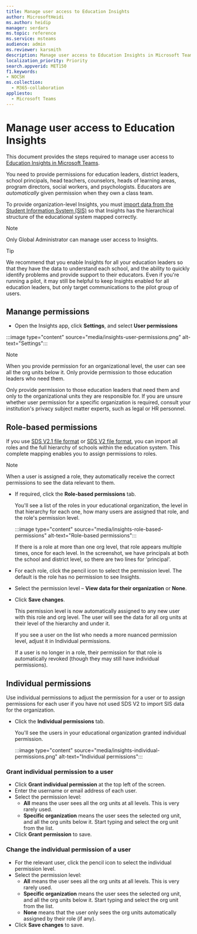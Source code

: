 ```yaml
---
title: Manage user access to Education Insights
author: MicrosoftHeidi
ms.author: heidip
manager: serdars
ms.topic: reference
ms.service: msteams
audience: admin
ms.reviewer: karsmith
description: Manage user access to Education Insights in Microsoft Teams.
localization_priority: Priority
search.appverid: MET150
f1.keywords:
- NOCSH
ms.collection: 
  - M365-collaboration
appliesto: 
  - Microsoft Teams
---
```


# Manage user access to Education Insights

This document provides the steps required to manage user access to [Education Insights in Microsoft Teams](class-insights.md).

You need to provide permissions for education leaders, district leaders, school principals, head teachers, counselors, heads of learning areas, program directors, social workers, and psychologists. Educators are *automatically* given permission when they own a class team.

To provide organization-level Insights, you must [import data from the Student Information System (SIS)](education-insights-sis-data-sync.md) so that Insights has the hierarchical structure of the educational system mapped correctly.

> [!NOTE]
> Only Global Administrator can manage user access to Insights.

> [!TIP]
> We recommend that you enable Insights for all your education leaders so that they have the data to understand each school, and the ability to quickly identify problems and provide support to their educators. Even if you're running a pilot, it may still be helpful to keep Insights enabled for all education leaders, but only target communications to the pilot group of users.



## Manange permissions

* Open the Insights app, click **Settings**, and select **User permissions**

:::image type="content" source="media/insights-user-permissions.png" alt-text="Settings":::

> [!NOTE]
> When you provide permission for an organizational level, the user can see all the org units below it. Only provide permission to those education leaders who need them.
> 
> Only provide permission to those education leaders that need them and only to the organizational units they are responsible for. If you are unsure whether user permission for a specific organization is required, consult your institution's privacy subject matter experts, such as legal or HR personnel.

## Role-based permissions

If you use [SDS V2.1 file format](/schooldatasync/sds-v2.1-csv-file-format) or [SDS V2 file format](/schooldatasync/sds-v2-csv-file-format), you can import all roles and the full hierarchy of schools within the education system. This complete mapping enables you to assign permissions to roles. 

> [!NOTE]
> When a user is assigned a role, they automatically receive the correct permissions to see the data relevant to them.

* If required, click the **Role-based permissions** tab.

  You'll see a list of the roles in your educational organization, the level in that hierarchy for each one, how many users are assigned that role, and the role's permission level. 
  
  :::image type="content" source="media/insights-role-based-permissions" alt-text="Role-based permissions":::
  
  If there is a role at more than one org level, that role appears multiple times, once for each level. In the screenshot, we have principals at both the school and district level, so there are two lines for 'principal'.
  
* For each role, click the pencil icon to select the permission level. The default is the role has no permission to see Insights.
* Select the permission level – **View data for their organization** or **None**.
* Click **Save changes**.

  This permission level is now automatically assigned to any new user with this role and org level. The user will see the data for all org units at their level of the hierarchy  and under it.
  
  If you see a user on the list who needs a more nuanced permission level, adjust it in Individual permissions.
  
  If a user is no longer in a role, their permission for that role is automatically revoked (though they may still have individual permissions).


## Individual permissions

Use individual permissions to adjust the permission for a user or to assign permissions for each user if you have not used SDS V2 to import SIS data for the organization.

* Click the **Individual permissions** tab.
  
  You'll see the users in your educational organization granted individual permission. 
  
  :::image type="content" source="media/insights-individual-permissions.png" alt-text="Individual permissions":::
  
### Grant individual permission to a user
* Click **Grant individual permission** at the top left of the screen.
* Enter the username or email address of each user.
* Select the permission level:
  * **All** means the user sees all the org units at all levels. This is very rarely used.
  * **Specific organization** means the user sees the selected org unit, and all the org units below it. Start typing and select the org unit from the list.
* Click **Grant permission** to save.

### Change the individual permission of a user
* For the relevant user, click the pencil icon to select the individual permission level.
* Select the permission level:
  * **All** means the user sees all the org units at all levels. This is very rarely used.
  * **Specific organization** means the user sees the selected org unit, and all the org units below it. Start typing and select the org unit from the list.
  * **None** means that the user only sees the org units automatically assigned by their role (if any).
* Click **Save changes** to save.
